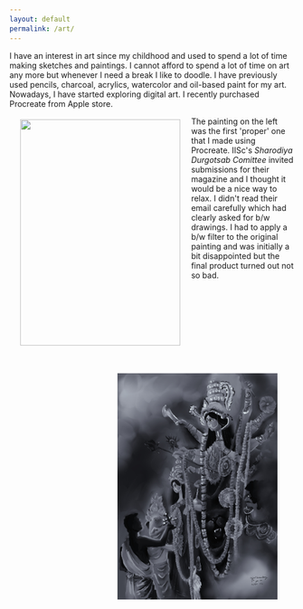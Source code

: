 ```yaml
---
layout: default
permalink: /art/
---
```

<title>Art</title>
<div class="custom-padding">
<p> I have an interest in art since my childhood and used to spend a lot of time making sketches and paintings. I cannot afford to spend a lot of time on art any more but whenever I need a break I like to doodle. I have previously used pencils, charcoal, acrylics, watercolor and oil-based paint for my art. Nowadays, I have started exploring digital art. I recently purchased Procreate from Apple store.
<img src="/images/UjjwalDurgaPujav2.png" style="float: left; padding: 2vw;" width="283px" height="400px"/></p>
<p> The painting on the left was the first 'proper' one that I made using Procreate. IISc's <i> Sharodiya Durgotsab Comittee </i> invited submissions for their magazine and I thought it would be a nice way to relax. I didn't read their email carefully which had clearly asked for b/w drawings. I had to apply a b/w filter to the original painting and was initially a bit disappointed but the final product turned out not so bad. <img src="/images/UjjwalDurgaPujav2bandw.png" style="float: right; padding: 30px;" width = "283px" height = "400px"/></p>
</div>
